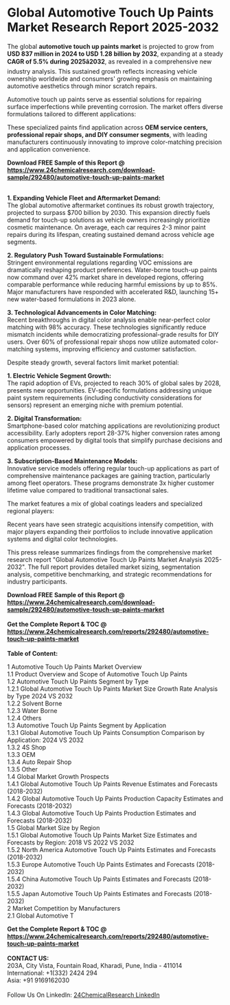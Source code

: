 <h1>Global Automotive Touch Up Paints Market Research Report 2025-2032</h1><p>The global <strong>automotive touch up paints market</strong> is projected to grow from <strong>USD 837 million in 2024 to USD 1.28 billion by 2032</strong>, expanding at a steady <strong>CAGR of 5.5% during 2025â2032</strong>, as revealed in a comprehensive new industry analysis. This sustained growth reflects increasing vehicle ownership worldwide and consumers' growing emphasis on maintaining automotive aesthetics through minor scratch repairs.</p><p>Automotive touch up paints serve as essential solutions for repairing surface imperfections while preventing corrosion. The market offers diverse formulations tailored to different applications:</p><p>These specialized paints find application across <strong>OEM service centers, professional repair shops, and DIY consumer segments</strong>, with leading manufacturers continuously innovating to improve color-matching precision and application convenience.</p><div><b>Download FREE Sample of this Report @ 
            <a href="https://www.24chemicalresearch.com/download-sample/292480/automotive-touch-up-paints-market">
            https://www.24chemicalresearch.com/download-sample/292480/automotive-touch-up-paints-market</a></b></div><br><p><strong>1. Expanding Vehicle Fleet and Aftermarket Demand:</strong><br>
The global automotive aftermarket continues its robust growth trajectory, projected to surpass $700 billion by 2030. This expansion directly fuels demand for touch-up solutions as vehicle owners increasingly prioritize cosmetic maintenance. On average, each car requires 2-3 minor paint repairs during its lifespan, creating sustained demand across vehicle age segments.</p><p><strong>2. Regulatory Push Toward Sustainable Formulations:</strong><br>
Stringent environmental regulations regarding VOC emissions are dramatically reshaping product preferences. Water-borne touch-up paints now command over 42% market share in developed regions, offering comparable performance while reducing harmful emissions by up to 85%. Major manufacturers have responded with accelerated R&amp;D, launching 15+ new water-based formulations in 2023 alone.</p><p><strong>3. Technological Advancements in Color Matching:</strong><br>
Recent breakthroughs in digital color analysis enable near-perfect color matching with 98% accuracy. These technologies significantly reduce mismatch incidents while democratizing professional-grade results for DIY users. Over 60% of professional repair shops now utilize automated color-matching systems, improving efficiency and customer satisfaction.</p><p>Despite steady growth, several factors limit market potential:</p><p><strong>1. Electric Vehicle Segment Growth:</strong><br>
The rapid adoption of EVs, projected to reach 30% of global sales by 2028, presents new opportunities. EV-specific formulations addressing unique paint system requirements (including conductivity considerations for sensors) represent an emerging niche with premium potential.</p><p><strong>2. Digital Transformation:</strong><br>
Smartphone-based color matching applications are revolutionizing product accessibility. Early adopters report 28-37% higher conversion rates among consumers empowered by digital tools that simplify purchase decisions and application processes.</p><p><strong>3. Subscription-Based Maintenance Models:</strong><br>
Innovative service models offering regular touch-up applications as part of comprehensive maintenance packages are gaining traction, particularly among fleet operators. These programs demonstrate 3x higher customer lifetime value compared to traditional transactional sales.</p><p>The market features a mix of global coatings leaders and specialized regional players:</p><p>Recent years have seen strategic acquisitions intensify competition, with major players expanding their portfolios to include innovative application systems and digital color technologies.</p><p>This press release summarizes findings from the comprehensive market research report "Global Automotive Touch Up Paints Market Analysis 2025-2032". The full report provides detailed market sizing, segmentation analysis, competitive benchmarking, and strategic recommendations for industry participants.</p><div><b>Download FREE Sample of this Report @ 
            <a href="https://www.24chemicalresearch.com/download-sample/292480/automotive-touch-up-paints-market">
            https://www.24chemicalresearch.com/download-sample/292480/automotive-touch-up-paints-market</a></b></div><br><div><b>Get the Complete Report & TOC @ 
            <a href="https://www.24chemicalresearch.com/reports/292480/automotive-touch-up-paints-market">
            https://www.24chemicalresearch.com/reports/292480/automotive-touch-up-paints-market</a></b></div><br>
            <b>Table of Content:</b><p>1 Automotive Touch Up Paints Market Overview<br />
    1.1 Product Overview and Scope of Automotive Touch Up Paints<br />
    1.2 Automotive Touch Up Paints Segment by Type<br />
        1.2.1 Global Automotive Touch Up Paints Market Size Growth Rate Analysis by Type 2024 VS 2032<br />
        1.2.2 Solvent Borne<br />
        1.2.3 Water Borne<br />
        1.2.4 Others<br />
    1.3 Automotive Touch Up Paints Segment by Application<br />
        1.3.1 Global Automotive Touch Up Paints Consumption Comparison by Application: 2024 VS 2032<br />
        1.3.2 4S Shop<br />
        1.3.3 OEM<br />
        1.3.4 Auto Repair Shop<br />
        1.3.5 Other<br />
    1.4 Global Market Growth Prospects<br />
        1.4.1 Global Automotive Touch Up Paints Revenue Estimates and Forecasts (2018-2032)<br />
        1.4.2 Global Automotive Touch Up Paints Production Capacity Estimates and Forecasts (2018-2032)<br />
        1.4.3 Global Automotive Touch Up Paints Production Estimates and Forecasts (2018-2032)<br />
    1.5 Global Market Size by Region<br />
        1.5.1 Global Automotive Touch Up Paints Market Size Estimates and Forecasts by Region: 2018 VS 2022 VS 2032<br />
        1.5.2 North America Automotive Touch Up Paints Estimates and Forecasts (2018-2032)<br />
        1.5.3 Europe Automotive Touch Up Paints Estimates and Forecasts (2018-2032)<br />
        1.5.4 China Automotive Touch Up Paints Estimates and Forecasts (2018-2032)<br />
        1.5.5 Japan Automotive Touch Up Paints Estimates and Forecasts (2018-2032)<br />
2 Market Competition by Manufacturers<br />
    2.1 Global Automotive T</p><div><b>Get the Complete Report & TOC @ 
            <a href="https://www.24chemicalresearch.com/reports/292480/automotive-touch-up-paints-market">
            https://www.24chemicalresearch.com/reports/292480/automotive-touch-up-paints-market</a></b></div><br><b>CONTACT US:</b><br>
            203A, City Vista, Fountain Road, Kharadi, Pune, India - 411014<br>
            International: +1(332) 2424 294<br>
            Asia: +91 9169162030 <br><br>
            Follow Us On LinkedIn: <a href="https://www.linkedin.com/company/24chemicalresearch/">24ChemicalResearch LinkedIn</a>